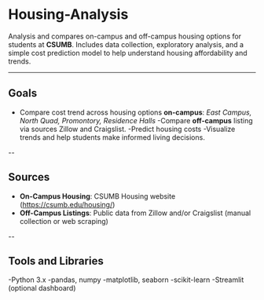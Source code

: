 # Housing-Analysis

Analysis and compares on-campus and off-campus housing options for students at **CSUMB**. Includes data collection, exploratory analysis, and a simple cost prediction model to help understand housing affordability and trends.

---

## Goals
- Compare cost trend across housing options **on-campus**:
*East Campus, North Quad, Promontory, Residence Halls*
-Compare **off-campus** listing via sources Zillow and Craigslist.
-Predict housing costs
-Visualize trends and help students make informed living decisions.

--

## Sources
- **On-Campus Housing**: CSUMB Housing website (https://csumb.edu/housing/)
- **Off-Campus Listings**: Public data from Zillow and/or Craigslist (manual collection or web scraping)

--

## Tools and Libraries

-Python 3.x
-pandas, numpy
-matplotlib, seaborn
-scikit-learn 
-Streamlit (optional dashboard)

